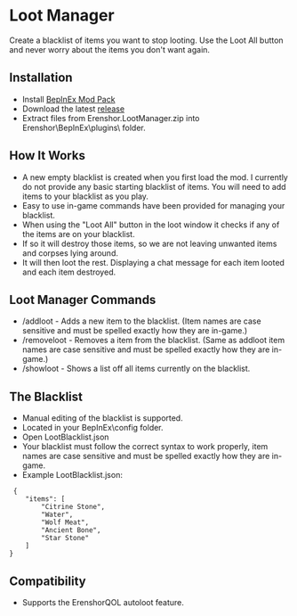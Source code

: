 # Loot Manager
Create a blacklist of items you want to stop looting. Use the Loot All button and never worry about the items you don't want again.

## Installation
- Install [BepInEx Mod Pack](https://thunderstore.io/c/erenshor/p/BepInEx/BepInExPack/)
- Download the latest [release](https://github.com/et508/Erenshor.LootManager)
- Extract files from Erenshor.LootManager.zip into Erenshor\BepInEx\plugins\ folder.

## How It Works
- A new empty blacklist is created when you first load the mod. I currently do not provide any basic starting blacklist of items. You will need to add items to your blacklist as you play.
- Easy to use in-game commands have been provided for managing your blacklist.
- When using the "Loot All" button in the loot window it checks if any of the items are on your blacklist.
- If so it will destroy those items, so we are not leaving unwanted items and corpses lying around.
- It will then loot the rest. Displaying a chat message for each item looted and each item destroyed.

## Loot Manager Commands
- /addloot - Adds a new item to the blacklist. (Item names are case sensitive and must be spelled exactly how they are in-game.)
- /removeloot - Removes a item from the blacklist. (Same as addloot item names are case sensitive and must be spelled exactly how they are in-game.)
- /showloot - Shows a list off all items currently on the blacklist.

## The Blacklist
- Manual editing of the blacklist is supported.
- Located in your BepInEx\config folder. 
- Open LootBlacklist.json
- Your blacklist must follow the correct syntax to work properly, item names are case sensitive and must be spelled exactly how they are in-game.
- Example LootBlacklist.json:
```
 {
    "items": [
        "Citrine Stone",
        "Water",
        "Wolf Meat",
        "Ancient Bone",
        "Star Stone"
    ]
}
```

## Compatibility
- Supports the ErenshorQOL autoloot feature.


